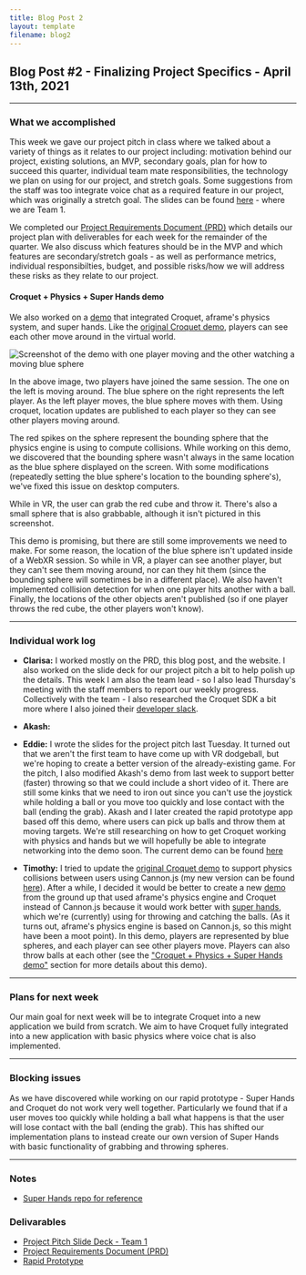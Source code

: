 ```yaml
---
title: Blog Post 2
layout: template
filename: blog2
---
```


## Blog Post #2 -  Finalizing Project Specifics - April 13th, 2021

<hr>

### What we accomplished

This week we gave our project pitch in class where we talked about a variety of things as it relates to our project including: motivation behind our project, existing solutions, an MVP, secondary goals, plan for how to succeed this quarter, individual team mate responsibilities, the technology we plan on using for our project, and stretch goals. Some suggestions from the staff was too integrate voice chat as a required feature in our project, which was originally a stretch goal. The slides can be found [here](https://docs.google.com/presentation/d/1ooTNhn3zvYbwdJ0hO6mIZ8DKmbj0zTc9Z7tN6LT96zE/edit) - where we are Team 1.

We completed our [Project Requirements Document (PRD)](https://uwrealitylab.github.io/xrcapstone21sp-team1/project_requirements_doc) which details our project plan with deliverables for each week for the remainder of the quarter. We also discuss which features should be in the MVP and which features are secondary/stretch goals - as well as performance metrics, individual responsibilties, budget, and possible risks/how we will address these risks as they relate to our project.

#### Croquet + Physics + Super Hands demo
We also worked on a [demo](https://super-hands-croquet.glitch.me/) that integrated Croquet, aframe's physics system, and super hands. Like the [original Croquet demo](https://croquet-hello-webvr.glitch.me/), players can see each other move around in the virtual world.

![Screenshot of the demo with one player moving and the other watching a moving blue sphere](/images/croquet-player.gif)

In the above image, two players have joined the same session. The one on the left is moving around. The blue sphere on the right represents the left player. As the left player moves, the blue sphere moves with them. Using croquet, location updates are published to each player so they can see other players moving around.

The red spikes on the sphere represent the bounding sphere that the physics engine is using to compute collisions. While working on this demo, we discovered that the bounding sphere wasn't always in the same location as the blue sphere displayed on the screen. With some modifications (repeatedly setting the blue sphere's location to the bounding sphere's), we've fixed this issue on desktop computers.

While in VR, the user can grab the red cube and throw it. There's also a small sphere that is also grabbable, although it isn't pictured in this screenshot.

This demo is promising, but there are still some improvements we need to make. For some reason, the location of the blue sphere isn't updated inside of a WebXR session. So while in VR, a player can see another player, but they can't see them moving around, nor can they hit them (since the bounding sphere will sometimes be in a different place). We also haven't implemented collision detection for when one player hits another with a ball. Finally, the locations of the other objects aren't published (so if one player throws the red cube, the other players won't know).

<hr>

### Individual work log

- **Clarisa:** I worked mostly on the PRD, this blog post, and the website. I also worked on the slide deck for our project pitch a bit to help polish up the details. This week I am also the team lead - so I also lead Thursday's meeting with the staff members to report our weekly progress. Collectively with the team - I also researched the Croquet SDK a bit more where I also joined their [developer slack](https://croquet-dev.slack.com/join/shared_invite/zt-ns5gscrp-6nfDQSzxvpgoJyRg9DNfsQ#/shared-invite/email).

- **Akash:**

- **Eddie:** I wrote the slides for the project pitch last Tuesday. It turned out that we aren't the first team to have come up with VR dodgeball, but we're hoping to create a better version of the already-existing game. For the pitch, I also modified Akash's demo from last week to support better (faster) throwing so that we could include a short video of it. There are still some kinks that we need to iron out since you can't use the joystick while holding a ball or you move too quickly and lose contact with the ball (ending the grab). Akash and I later created the rapid prototype app based off this demo, where users can pick up balls and throw them at moving targets. We're still researching on how to get Croquet working with physics and hands but we will hopefully be able to integrate networking into the demo soon. The current demo can be found [here](https://aba1.glitch.me/)

- **Timothy:** I tried to update the [original Croquet demo](https://croquet-hello-webvr.glitch.me/) to support physics collisions between users using Cannon.js (my new version can be found [here](https://croquet-aframe-cannon.glitch.me/)). After a while, I decided it would be better to create a new [demo](https://super-hands-croquet.glitch.me/) from the ground up that used aframe's physics engine and Croquet instead of Cannon.js because it would work better with [super hands](https://github.com/wmurphyrd/aframe-super-hands-component), which we're (currently) using for throwing and catching the balls. (As it turns out, aframe's physics engine is based on Cannon.js, so this might have been a moot point). In this demo, players are represented by blue spheres, and each player can see other players move. Players can also throw balls at each other (see the ["Croquet + Physics + Super Hands demo"](#croquet--physics--super-hands-demo) section for more details about this demo).

<hr>

### Plans for next week

Our main goal for next week will be to integrate Croquet into a new application we build from scratch. We aim to have Croquet fully integrated into a new application with basic physics where voice chat is also implemented.

<hr>

### Blocking issues

As we have discovered while working on our rapid prototype - Super Hands and Croquet do not work very well together. Particularly we found that if a user moves too quickly while holding a ball what happens is that the user will lose contact with the ball (ending the grab). This has shifted our implementation plans to instead create our own version of Super Hands with basic functionality of grabbing and throwing spheres.

<hr>

### Notes
- [Super Hands repo for reference](https://github.com/wmurphyrd/aframe-super-hands-component)


### Delivarables
- [Project Pitch Slide Deck - Team 1](https://docs.google.com/presentation/d/1ooTNhn3zvYbwdJ0hO6mIZ8DKmbj0zTc9Z7tN6LT96zE/edit)
- [Project Requirements Document (PRD)](https://uwrealitylab.github.io/xrcapstone21sp-team1/project_requirements_doc)
- [Rapid Prototype]()